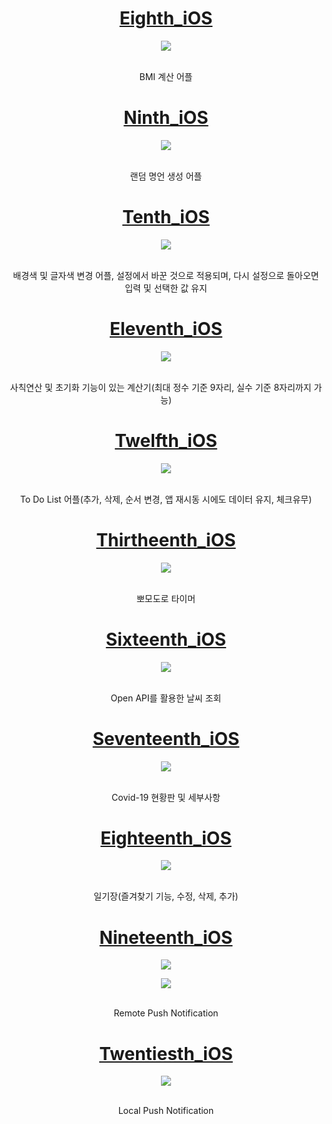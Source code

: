# <div align="center">[Eighth_iOS](https://github.com/munsangu/SWIFT_Prac/tree/main/MyEighthiOS/MyEighthiOS)</div>
<p align="center"><img src="https://user-images.githubusercontent.com/51852940/206391037-8422c122-4006-49a4-8260-e7bb43a8e1f2.gif"></p>
<br>
<div align="center">
BMI 계산 어플
</div>

# <div align="center">[Ninth_iOS](https://github.com/munsangu/SWIFT_Prac/tree/main/MyNinthiOS)</div>
<p align="center"><img src="https://user-images.githubusercontent.com/51852940/207037620-2a73e961-bdd2-4b5a-8944-7cecc7be3456.gif"></p>
<br>
<div align="center">
랜덤 명언 생성 어플
</div>

# <div align="center">[Tenth_iOS](https://github.com/munsangu/SWIFT_Prac/tree/main/MyTenthiOS)</div>
<p align="center"><img src="https://user-images.githubusercontent.com/51852940/207298032-e86d77cc-ce6a-4e32-b83c-9f3f33892a42.gif"></p>
<br>
<div align="center">
배경색 및 글자색 변경 어플, 설정에서 바꾼 것으로 적용되며, 다시 설정으로 돌아오면 입력 및 선택한 값 유지
</div>

# <div align="center">[Eleventh_iOS](https://github.com/munsangu/SWIFT_Prac/tree/main/MyEleventhiOS)</div>
<p align="center"><img src="https://user-images.githubusercontent.com/51852940/207345625-28f8c711-c1dc-41bf-9d4d-e06896a6b7e9.gif"></p>
<br>
<div align="center">
사칙연산 및 초기화 기능이 있는 계산기(최대 정수 기준 9자리, 실수 기준 8자리까지 가능)
</div>

# <div align="center">[Twelfth_iOS](https://github.com/munsangu/SWIFT_Prac/tree/main/MyTwelfthiOS)</div>
<p align="center"><img src="https://user-images.githubusercontent.com/51852940/207564126-40cea8bd-4721-4d23-8b3d-21d899a6dd3d.gif"></p>
<br>
<div align="center">
To Do List 어플(추가, 삭제, 순서 변경, 앱 재시동 시에도 데이터 유지, 체크유무)
</div>

# <div align="center">[Thirtheenth_iOS](https://github.com/munsangu/SWIFT_Prac/tree/main/MyThirtheenthiOS)</div>
<p align="center"><img src="https://user-images.githubusercontent.com/51852940/207803296-78820809-c24d-47d6-8d9c-d8abfdd39c02.gif"></p>
<br>
<div align="center">
뽀모도로 타이머
</div>

# <div align="center">[Sixteenth_iOS](https://github.com/munsangu/SWIFT_Prac/tree/main/MySixteenthiOS)</div>
<p align="center"><img src="https://user-images.githubusercontent.com/51852940/208115071-e241d486-10b7-4d61-8198-aa91c62b2c00.gif"></p>
<br>
<div align="center">
Open API를 활용한 날씨 조회
</div>

# <div align="center">[Seventeenth_iOS](https://github.com/munsangu/SWIFT_Prac/tree/main/MySeventeenthiOS)</div>
<p align="center"><img src="https://user-images.githubusercontent.com/51852940/208240433-7bc6de64-b383-4c4f-91ef-2cec4474a07e.gif"></p>
<br>
<div align="center">
Covid-19 현황판 및 세부사항
</div>

# <div align="center">[Eighteenth_iOS](https://github.com/munsangu/SWIFT_Prac/tree/main/MyEighteenthiOS)</div>
<p align="center"><img src="https://user-images.githubusercontent.com/51852940/208300583-efaa9c9c-3b4a-499b-a824-14088452c767.gif"></p>
<br>
<div align="center">
일기장(즐겨찾기 기능, 수정, 삭제, 추가)
</div>

# <div align="center">[Nineteenth_iOS](https://github.com/munsangu/SWIFT_Prac/tree/main/MyNineteenthiOS)</div>
<p align="center"><img src="https://user-images.githubusercontent.com/51852940/208329747-2dd7667c-a946-496e-831e-ce9eac55bc09.png"></p>
<p align="center"><img src="https://user-images.githubusercontent.com/51852940/208329824-b92afc82-daf1-42b5-87b8-f100807be6a8.png"></p>
<br>
<div align="center">
Remote Push Notification
</div>

# <div align="center">[Twentiesth_iOS](https://github.com/munsangu/SWIFT_Prac/tree/main/MyTwentiethiOS)</div>
<p align="center"><img src="https://user-images.githubusercontent.com/51852940/208368326-b098f9b7-c83e-4e34-ba28-4938ef106638.gif"></p>
<br>
<div align="center">
Local Push Notification
</div>

